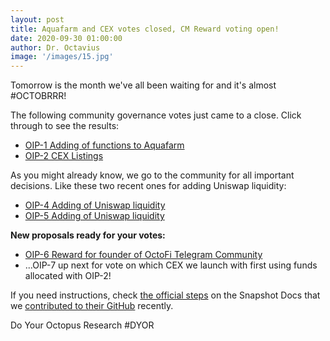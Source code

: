 ```yaml
---
layout: post
title: Aquafarm and CEX votes closed, CM Reward voting open!
date: 2020-09-30 01:00:00
author: Dr. Octavius
image: '/images/15.jpg'
---
```


Tomorrow is the month we've all been waiting for and it's almost #OCTOBRRR!

The following community governance votes just came to a close. Click through to see the results:

- [OIP-1 Adding of functions to Aquafarm](https://snapshot.page/#/octofi/proposal/QmPiv1s8wC3m6DbmR8PHbiMBu4VgxTneTqn2qKdReoAnHm)
- [OIP-2 CEX Listings](https://snapshot.page/#/octofi/proposal/QmcTFXc7U8114JVCRrBmCTzkrTzqi5RKtk16wrKksLcfjY)

As you might already know, we go to the community for all important decisions. Like these two recent ones for adding Uniswap liquidity:

- [OIP-4 Adding of Uniswap liquidity](https://snapshot.page/#/octofi/proposal/QmUTqc1mXiVkZ4xTnJCBK3ExNHwQkxCZGrkx5D9EA83iBZ)
- [OIP-5 Adding of Uniswap liquidity](https://snapshot.page/#/octofi/proposal/QmRGRQVzWDRcLq32hL6n41n8UJqJu7w1DS5H6wuH1duPnh) 

**New proposals ready for your votes:**

- [OIP-6 Reward for founder of OctoFi Telegram Community](https://snapshot.page/#/octofi/proposal/QmZg2SnCzxQ7a2b4JMmEr8VnFVHBfLQYurfZeopFXL9pks)
- ...OIP-7 up next for vote on which CEX we launch with first using funds allocated with OIP-2! 

If you need instructions, check [the official steps](https://docs.snapshot.page/guides/vote-for-a-proposal) on the Snapshot Docs that we [contributed to their GitHub](https://github.com/bonustrack/snapshot-docs/pull/1) recently.

Do Your Octopus Research \#DYOR
